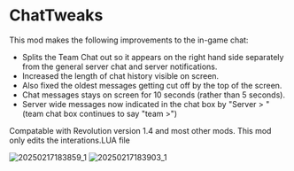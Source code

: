 # ChatTweaks
This mod makes the following improvements to the in-game chat:
- Splits the Team Chat out so it appears on the right hand side separately from the general server chat and server notifications. 
- Increased the length of chat history visible on screen. 
- Also fixed the oldest messages getting cut off by the top of the screen.
- Chat messages stays on screen for 10 seconds (rather than 5 seconds).
- Server wide messages now indicated in the chat box by "Server > " (team chat box continues to say "team >")

Compatable with Revolution version 1.4 and most other mods. 
This mod only edits the interations.LUA file 

![20250217183859_1](https://github.com/user-attachments/assets/772e81cb-cbf3-4f21-b6e2-4d859eb6e6bc)
![20250217183903_1](https://github.com/user-attachments/assets/ef8e217d-80dd-48d3-bdba-fa3ee6551643)
